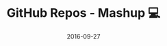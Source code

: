 ---
title: "GitHub Repos - Mashup 💻"
date: 2016-09-27
excerpt: Showcasing my GitHub projects with the GitHub API.
category: "GitHub"
link: https://fvcproductions.github.io/mashup
---